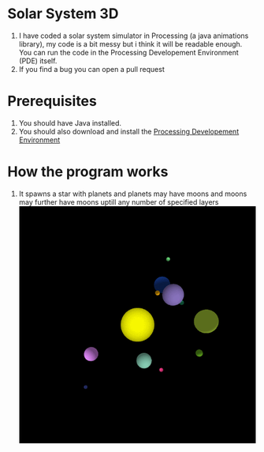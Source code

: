 # Solar System 3D
1. I have coded a solar system simulator in Processing (a java animations library), my code is a bit messy but i think it will be readable enough. You can run the code in the Processing Developement Environment (PDE) itself.  
2. If you find a bug you can open a pull request

# Prerequisites
1. You should have Java installed.
2. You should also download and install the [Processing Developement Environment](https://processing.org/)

# How the program works

1. It spawns a star with planets and planets may have moons and moons may further have moons uptill any number of specified layers  
![](https://github.com/Divy1211/SolarSys3D/blob/master/sol.gif)  
